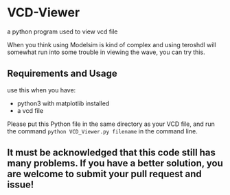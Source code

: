 # VCD-Viewer
a python program used to view vcd file

When you think using Modelsim is kind of complex and using teroshdl will somewhat run into some trouble in viewing the wave, you can try this.

## Requirements and Usage
use this when you have:
- python3 with matplotlib installed
- a vcd file

Please put this Python file in the same directory as your VCD file, and run the command `python VCD_Viewer.py filename` in the command line.

## It must be acknowledged that this code still has many problems. If you have a better solution, you are welcome to submit your pull request and issue!
